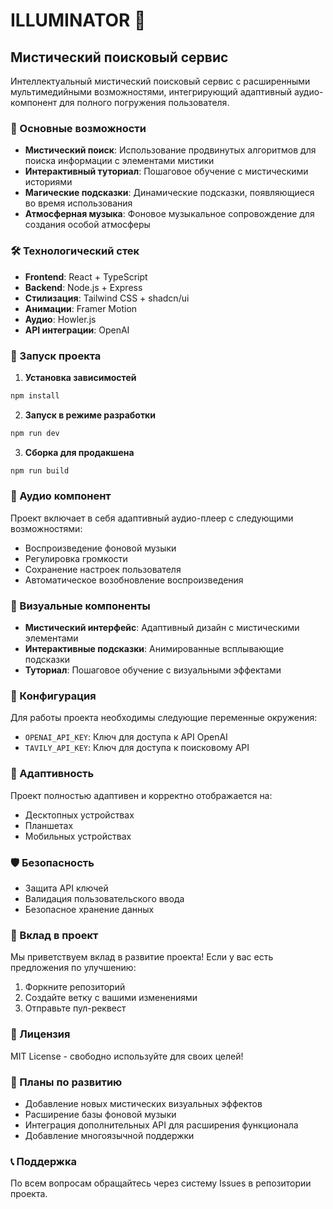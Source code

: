 # ILLUMINATOR 🌟

## Мистический поисковый сервис

Интеллектуальный мистический поисковый сервис с расширенными мультимедийными возможностями, интегрирующий адаптивный аудио-компонент для полного погружения пользователя.

### 🎯 Основные возможности

- **Мистический поиск**: Использование продвинутых алгоритмов для поиска информации с элементами мистики
- **Интерактивный туториал**: Пошаговое обучение с мистическими историями
- **Магические подсказки**: Динамические подсказки, появляющиеся во время использования
- **Атмосферная музыка**: Фоновое музыкальное сопровождение для создания особой атмосферы

### 🛠 Технологический стек

- **Frontend**: React + TypeScript
- **Backend**: Node.js + Express
- **Стилизация**: Tailwind CSS + shadcn/ui
- **Анимации**: Framer Motion
- **Аудио**: Howler.js
- **API интеграции**: OpenAI

### 🚀 Запуск проекта

1. **Установка зависимостей**
```bash
npm install
```

2. **Запуск в режиме разработки**
```bash
npm run dev
```

3. **Сборка для продакшена**
```bash
npm run build
```

### 🎵 Аудио компонент

Проект включает в себя адаптивный аудио-плеер с следующими возможностями:
- Воспроизведение фоновой музыки
- Регулировка громкости
- Сохранение настроек пользователя
- Автоматическое возобновление воспроизведения

### 🎨 Визуальные компоненты

- **Мистический интерфейс**: Адаптивный дизайн с мистическими элементами
- **Интерактивные подсказки**: Анимированные всплывающие подсказки
- **Туториал**: Пошаговое обучение с визуальными эффектами

### 🔧 Конфигурация

Для работы проекта необходимы следующие переменные окружения:
- `OPENAI_API_KEY`: Ключ для доступа к API OpenAI
- `TAVILY_API_KEY`: Ключ для доступа к поисковому API

### 📱 Адаптивность

Проект полностью адаптивен и корректно отображается на:
- Десктопных устройствах
- Планшетах
- Мобильных устройствах

### 🛡 Безопасность

- Защита API ключей
- Валидация пользовательского ввода
- Безопасное хранение данных

### 🤝 Вклад в проект

Мы приветствуем вклад в развитие проекта! Если у вас есть предложения по улучшению:
1. Форкните репозиторий
2. Создайте ветку с вашими изменениями
3. Отправьте пул-реквест

### 📝 Лицензия

MIT License - свободно используйте для своих целей!

### 🎯 Планы по развитию

- Добавление новых мистических визуальных эффектов
- Расширение базы фоновой музыки
- Интеграция дополнительных API для расширения функционала
- Добавление многоязычной поддержки

### 📞 Поддержка

По всем вопросам обращайтесь через систему Issues в репозитории проекта.
